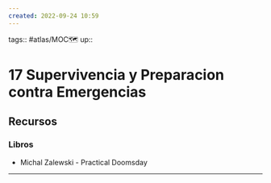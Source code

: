 ```yaml
---
created: 2022-09-24 10:59
---
```

tags:: #atlas/MOC🗺 
up::
# 17 Supervivencia y Preparacion contra Emergencias
## Recursos
### Libros
- Michal Zalewski - Practical Doomsday
___
